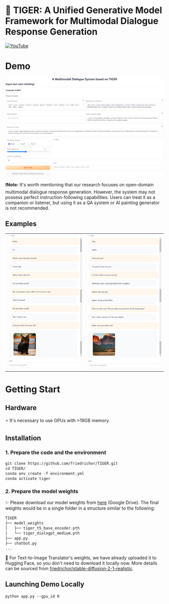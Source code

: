 # &#128047; TIGER: A Unified Generative Model Framework for Multimodal Dialogue Response Generation

[![YouTube](https://badges.aleen42.com/src/youtube.svg)](https://youtu.be/Kd0CMwDs8Rk)


# Demo

![demo](figs/system.png)

&#10071;**Note:** It's worth mentioning that our research focuses on open-domain multimodal dialogue response generation. However, the system may not possess perfect instruction-following capabilities. Users can treat it as a companion or listener, but using it as a QA system or AI painting generator is not recommended.

## Examples

|   |   |
:-------------------------:|:-------------------------:
![conv1](figs/conversation1.png) |  ![conv2](figs/conversation2.png)

# Getting Start

## Hardware

&#11088; It's necessary to use GPUs with >19GB memory.

## Installation

### 1. Prepare the code and the environment
```
git clone https://github.com/friedrichor/TIGER.git
cd TIGER/
conda env create -f environment.yml
conda activate tiger
```

### 2. Prepare the model weights

&#10024; Please download our model weights from [here](https://drive.google.com/drive/folders/1ulc4X0yzJHQNFZJ2nyH5H9ZatZPkzZTC?usp=sharing) (Google Drive). The final weights would be in a single folder in a structure similar to the following:

```
TIGER
├── model_weights
│   ├── tiger_t5_base_encoder.pth
│   └── tiger_dialogpt_medium.pth
├── app.py
├── chatbot.py
...
```

&#128216; For Text-to-Image Translator's weights, we have already uploaded it to Hugging Face, so you don't need to download it locally now. More details can be sourced from [friedrichor/stable-diffusion-2-1-realistic](https://huggingface.co/friedrichor/stable-diffusion-2-1-realistic).

## Launching Demo Locally

```
python app.py --gpu_id 0
```


